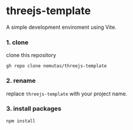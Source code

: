 # threejs-template

A simple development enviroment using Vite.

### 1. clone

clone this repository

```
gh repo clone nemutas/threejs-template
```

### 2. rename

replace `threejs-template` with your project name.

### 3. install packages

```
npm install
```
